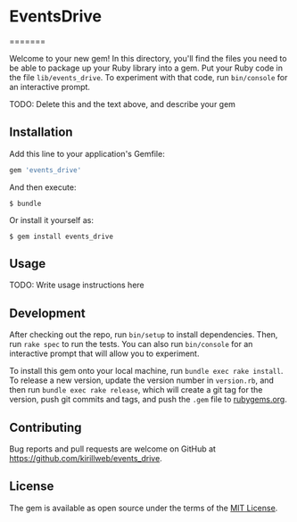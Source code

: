 # EventsDrive

=======

Welcome to your new gem! In this directory, you'll find the files you need to be able to package up your Ruby library into a gem. Put your Ruby code in the file `lib/events_drive`. To experiment with that code, run `bin/console` for an interactive prompt.

TODO: Delete this and the text above, and describe your gem

## Installation

Add this line to your application's Gemfile:

```ruby
gem 'events_drive'
```

And then execute:

    $ bundle

Or install it yourself as:

    $ gem install events_drive

## Usage

TODO: Write usage instructions here

## Development

After checking out the repo, run `bin/setup` to install dependencies. Then, run `rake spec` to run the tests. You can also run `bin/console` for an interactive prompt that will allow you to experiment.

To install this gem onto your local machine, run `bundle exec rake install`. To release a new version, update the version number in `version.rb`, and then run `bundle exec rake release`, which will create a git tag for the version, push git commits and tags, and push the `.gem` file to [rubygems.org](https://rubygems.org).

## Contributing

Bug reports and pull requests are welcome on GitHub at https://github.com/kirillweb/events_drive.

## License

The gem is available as open source under the terms of the [MIT License](https://opensource.org/licenses/MIT).


